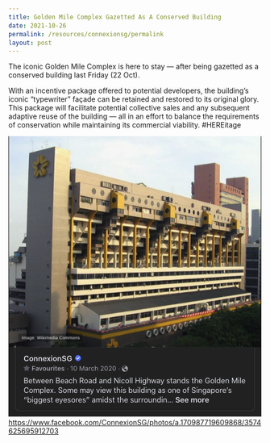 ```yaml
---
title: Golden Mile Complex Gazetted As A Conserved Building
date: 2021-10-26
permalink: /resources/connexionsg/permalink
layout: post
---
```

The iconic Golden Mile Complex is here to stay — after being gazetted as a conserved building last Friday (22 Oct).

With an incentive package offered to potential developers, the building’s iconic “typewriter” façade can be retained and restored to its original glory. This package will facilitate potential collective sales and any subsequent adaptive reuse of the building — all in an effort to balance the requirements of conservation while maintaining its commercial viability. #HEREitage

[![Alt text for image on Isomer site](/images/goldenmile.png)](https://www.facebook.com/ConnexionSG/photos/a.170987719609868/3574625695912703)
https://www.facebook.com/ConnexionSG/photos/a.170987719609868/3574625695912703